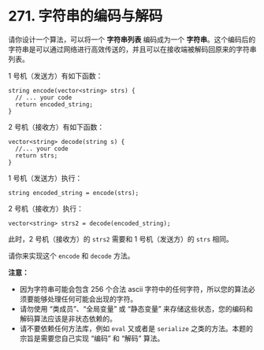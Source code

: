 # 271. 字符串的编码与解码

请你设计一个算法，可以将一个 **字符串列表** 编码成为一个 **字符串**。这个编码后的字符串是可以通过网络进行高效传送的，并且可以在接收端被解码回原来的字符串列表。

1 号机（发送方）有如下函数：

```()
string encode(vector<string> strs) {
  // ... your code
  return encoded_string;
}
```

2 号机（接收方）有如下函数：

```()
vector<string> decode(string s) {
  //... your code
  return strs;
}
```

1 号机（发送方）执行：

```()
string encoded_string = encode(strs);
```

2 号机（接收方）执行：

```()
vector<string> strs2 = decode(encoded_string);
```

此时，2 号机（接收方）的 `strs2` 需要和 1 号机（发送方）的 `strs` 相同。

请你来实现这个 `encode` 和 `decode` 方法。

**注意：**

- 因为字符串可能会包含 256 个合法 ascii 字符中的任何字符，所以您的算法必须要能够处理任何可能会出现的字符。
- 请勿使用 “类成员”、“全局变量” 或 “静态变量” 来存储这些状态，您的编码和解码算法应该是非状态依赖的。
- 请不要依赖任何方法库，例如 `eval` 又或者是 `serialize` 之类的方法。本题的宗旨是需要您自己实现 “编码” 和 “解码” 算法。
